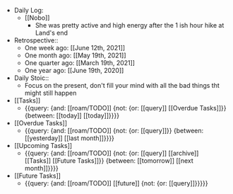 - Daily Log:
    - [[Nobo]]
        - She was pretty active and high energy after the 1 ish hour hike at Land's end
- Retrospective::
    - One week ago: [[June 12th, 2021]]
    - One month ago: [[May 19th, 2021]]
    - One quarter ago: [[March 19th, 2021]]
    - One year ago: [[June 19th, 2020]]
- Daily Stoic::
    - Focus on the present, don't fill your mind with all the bad things tht might still happen
- [[Tasks]]
    - {{query: {and: [[roam/TODO]] {not: {or: [[query]] [[Overdue Tasks]]}} {between: [[today]] [[today]]}}}}
- [[Overdue Tasks]]
    - {{query: {and: [[roam/TODO]] {not: {or: [[query]]}} {between: [[yesterday]] [[last month]]}}}}
- [[Upcoming Tasks]]
    - {{query: {and: [[roam/TODO]] {not: {or: [[query]] [[archive]] [[Tasks]] [[Future Tasks]]}} {between: [[tomorrow]] [[next month]]}}}}
- [[Future Tasks]]
    - {{query: {and: [[roam/TODO]] [[future]] {not: {or: [[query]]}}}}}
